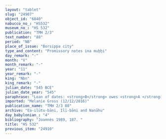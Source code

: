 ```yaml
---
layout: "tablet"
slug: "24907"
object_id: "6840"
nabucco_no_: "HS532"
museum_no_: "HS 532"
publication: "TMH 2/3"
text_number: "88"
period: "NB"
place_of_issue: "Borsippa city"
type_and_content: "Promissory notes ina muẖẖi"
day_remark: "-"
month: "V"
month_remark: "-"
year: "11"
year_remark: "-"
king: "Nbn"
king_remark: "-"
julian_date: "545 BCE"
julian_date_year: "545"
paraphrase: "Loan of dates: <strong>B</strong> owes <strong>A </strong>2 kor (360 l) of dates. He will pay the entire amount of dates in the house of <strong>A</strong> in Arahsamna (VIII) according to the measure (<em>ma&scaron;īhu</em>) of the king. 2 witnesses and the scribe.<br /> &nbsp;<br /> <strong>A</strong> = Mu&scaron;ēzib-Bēl/Zēr-Bābili//(Ea-)ilūtu-bāni; <strong>B</strong> = Bānia/Nab&ucirc;-mukīn-apli//Eppē&scaron;-ilī; Scribe = Nab&ucirc;-zēru-u&scaron;eb&scaron;i/Kudurru//Nappāhu<br /> &nbsp;"
imported: "Melanie Gross (12/12/2016)"
publication_name: "TMH 2/3 88"
archive: "Ea-ilūtu-bāni, Ilī-bāni and Nanāhu"
day_babylonian_: "4"
bibliography: "Joannès 1989, 187. "
title: "HS 532"
previous_item: "24910"
---
```

